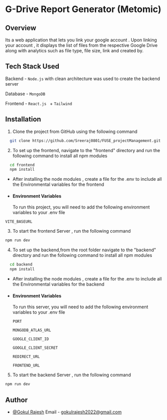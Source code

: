 
# G-Drive Report Generator (Metomic) 

## Overview
Its a web application that lets you link your google account . Upon linking your account , it displays the list of files from the respective Google Drive along with analytics such as file type, file size, link and created by.


##  Tech Stack Used  
Backend - `Node.js`  with clean architecture was used to create the backend server 

Database - `MongoDB`

Frontend - `React.js ` + `Tailwind`
## Installation

   1.  Clone the project from GitHub using the following command
 
```bash
  git clone https://github.com/Sreeraj0801/FUSE_projectManagement.git 
``` 
   2. To set up the frontend, navigate to the "frontend" directory and run the following command to install all npm modules

```bash
  cd frontend
  npm install
``` 
* After installing the node modules , create a file for the .env to include all the Environmental variables for the frontend

- #### Environment Variables
   To run this project, you will need to add the following environment      variables to your .env file 

`VITE_BASEURL`

3.  To start the frontend Server , run the following command 

   ```bash
  npm run dev
   ``` 
   4. To set up the backend,from the root folder navigate to the "backend" directory and run the following command to install all npm modules

```bash
  cd backend
  npm install
``` 
* After installing the node modules , create a file for the .env to include all the Environmental variables for the backend

- #### Environment Variables
   To run this server, you will need to add the following environment      variables to your .env file 

   `PORT` 

   `MONGODB_ATLAS_URL `

   `GOOGLE_CLIENT_ID `

   `GOOGLE_CLIENT_SECRET `

   `REDIRECT_URL `

   `FRONTEND_URL `

5.  To start the backend Server , run the following command

   ```bash
  npm run dev
   ``` 
## Author

- [@Gokul Rajesh](https://github.com/gokulrajeshofficial) Email - gokulrajesh2022@gmail.com


